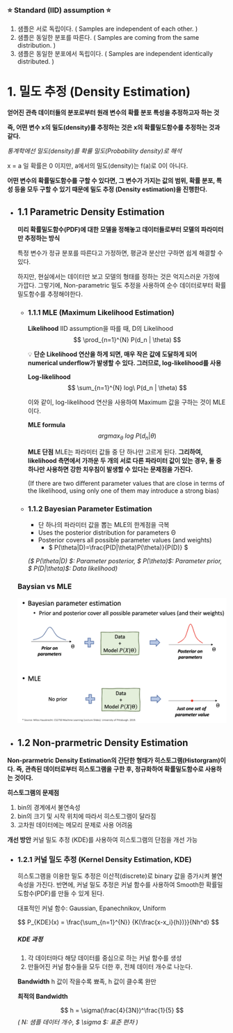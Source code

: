 
### **:star: Standard (IID) assumption :star:**

1. 샘플은 서로 독립이다. ( Samples are independent of each other. )
2. 샘플은 동일한 분포를 따른다. ( Samples are coming from the same distribution. )
3. 샘플은 동일한 분포에서 독립이다. ( Samples are independent identically distributed. )

# 1. 밀도 추정 (Density Estimation)

**얻어진 관측 데이터들의 분포로부터 원래 변수의 확률 분포 특성을 추정하고자 하는 것**

**즉, 어떤 변수 x의 밀도(density)를 추정하는 것은 x의 확률밀도함수를 추정하는 것과 같다.**

*통계학에선 밀도(density)를 확률 밀도(Probability density)로 해석*

x = a 일 확률은 0 이지만, a에서의 밀도(density)는 f(a)로 0이 아니다. 

**어떤 변수의 확률밀도함수를 구할 수 있다면, 그 변수가 가지는 값의 범위, 확률 분포, 특성 등을 모두 구할 수 있기 때문에 밀도 추정 (Density estimation)을 진행한다.**


- ## 1.1 Parametric Density Estimation

    **미리 확률밀도함수(PDF)에 대한 모델을 정해놓고 데이터들로부터 모델의 파라미터만 추정하는 방식** 
    
    특정 변수가 정규 분포를 따른다고 가정하면, 평균과 분산만 구하면 쉽게 해결할 수 있다. 

    하지만, 현실에서는 데이터만 보고 모델의 형태를 정하는 것은 억지스러운 가정에 가깝다. 그렇기에, Non-parametric 밀도 추정을 사용하여 순수 데이터로부터 확률밀도함수를 추정해야한다. 

    - ### 1.1.1 MLE (Maximum Likelihood Estimation)

        **Likelihood**
        IID assumption을 따를 때, D의 Likelihood
        $$
        \prod_{n=1}^{N} P(d_n | \theta)
        $$

        :bulb: **단순 Likelihood 연산을 하게 되면, 매우 작은 값에 도달하게 되어 numerical underflow가 발생할 수 있다. 그러므로, log-likelihood를 사용** 

        **Log-likelihood**
        $$
        \sum_{n=1}^{N} log\ P(d_n | \theta)
        $$

        이와 같이, log-likelihood 연산을 사용하여 Maximum 값을 구하는 것이 MLE 이다. 

        **MLE formula**
        $$
        argmax_{\theta}\ log\ P(d_n|\theta)
        $$

        **MLE 단점**
        MLE는 파라미터 값들 중 단 하나만 고르게 된다. **그리하여, likelihood 측면에서 가까운 두 개의 서로 다른 파라미터 값이 있는 경우, 둘 중 하나만 사용하면 강한 치우침이 발생할 수 있다는 문제점을 가진다.** 

        (If there are two different parameter values that are close in terms of the likelihood, using only one of them may introduce a strong bias)

    - ### 1.1.2 Bayesian Parameter Estimation 
      - 단 하나의 파라미터 값을 뽑는 MLE의 한계점을 극복 
      - Uses the posterior distribution for parameters Θ
      - Posterior covers all possible parameter values (and weights)
          - $ P(\theta|D)=\frac{P(D|\theta)P(\theta)}{P(D)} $

      *($ P(\theta|D) $: Parameter posterior, $ P(\theta)$: Parameter prior, $ P(D|\theta)$: Data likelihood)*


    ### Baysian vs MLE 
    <img src="images/baysian_vs_MLE.png" width="500px">

- ## 1.2 Non-prarmetric Density Estimation

**Non-prarmetric Density Estimation의 간단한 형태가 히스토그램(Historgram)이다. 즉, 관측된 데이터로부터 히스토그램을 구한 후, 정규화하여 확률밀도함수로 사용하는 것이다.** 

**히스토그램의 문제점**
1. bin의 경계에서 불연속성
2. bin의 크기 및 시작 위치에 따라서 히스토그램이 달라짐
3. 고차원 데이터에는 메모리 문제로 사용 어려움

**개선 방안**
커널 밀도 추정 (KDE)를 사용하여 히스토그램의 단점을 개선 가능

   - ### 1.2.1 커널 밀도 추정 (Kernel Density Estimation, KDE)

        히스토그램을 이용한 밀도 추정은 이산적(discrete)로 binary 값을 증가시켜 불연속성을 가진다. 반면에, 커널 밀도 추정은 커널 함수를 사용하여 Smooth한 확률밀도함수(PDF)를 만들 수 있게 된다. 

        대표적인 커널 함수: Gaussian, Epanechnikov, Uniform
             
        $$
        P_{KDE}(x) = \frac{\sum_{n=1}^{N}} {K(\frac{x-x_i}{h})}}{Nh^d}
        $$
       
        ##### KDE 과정

        1. 각 데이터마다 해당 데이터를 중심으로 하는 커널 함수를 생성
        2. 만들어진 커널 함수들을 모두 더한 후, 전체 데이터 개수로 나눈다. 


        **Bandwidth**
        h 값이 작을수록 뾰족, h 값이 클수록 완만

        **최적의 Bandwidth**

        $$
        h = \sigma(\frac{4}{3N})^\frac{1}{5}
        $$
        *( N: 샘플 데이터 개수, $ \sigma $: 표준 편차 )*
